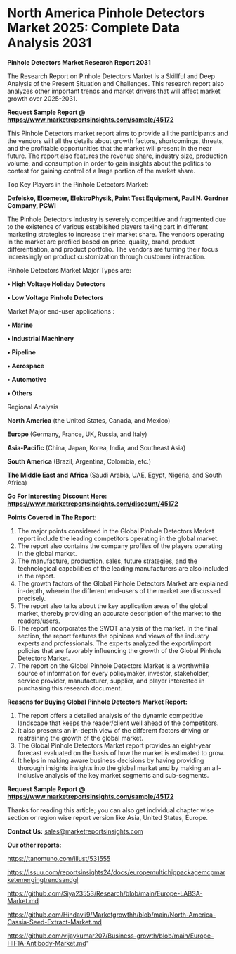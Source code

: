 # North America Pinhole Detectors Market 2025: Complete Data Analysis 2031

<strong>Pinhole Detectors Market Research Report 2031</strong>

The Research Report on Pinhole Detectors Market is a Skillful and Deep Analysis of the Present Situation and Challenges. This research report also analyzes other important trends and market drivers that will affect market growth over 2025-2031.

<strong>Request Sample Report @ <a href=https://www.marketreportsinsights.com/sample/45172>https://www.marketreportsinsights.com/sample/45172</a></strong>

This Pinhole Detectors market report aims to provide all the participants and the vendors will all the details about growth factors, shortcomings, threats, and the profitable opportunities that the market will present in the near future. The report also features the revenue share, industry size, production volume, and consumption in order to gain insights about the politics to contest for gaining control of a large portion of the market share.

Top Key Players in the Pinhole Detectors Market:

<strong>Defelsko, Elcometer, ElektroPhysik, Paint Test Equipment, Paul N. Gardner Company, PCWI</strong>

The Pinhole Detectors Industry is severely competitive and fragmented due to the existence of various established players taking part in different marketing strategies to increase their market share. The vendors operating in the market are profiled based on price, quality, brand, product differentiation, and product portfolio. The vendors are turning their focus increasingly on product customization through customer interaction.

Pinhole Detectors Market Major Types are:

<strong>•  High Voltage Holiday Detectors

•  Low Voltage Pinhole Detectors</strong>

Market Major end-user applications :

<strong>•  Marine

•  Industrial Machinery

•  Pipeline

•  Aerospace

•  Automotive

•  Others</strong>

Regional Analysis

</u><strong><b>North America</b></strong> (the United States, Canada, and Mexico)

<strong><b>Europe </b></strong>(Germany, France, UK, Russia, and Italy)

<strong><b>Asia-Pacific</b></strong> (China, Japan, Korea, India, and Southeast Asia)

<strong><b>South America</b></strong> (Brazil, Argentina, Colombia, etc.)

<strong><b>The Middle East and Africa</b></strong> (Saudi Arabia, UAE, Egypt, Nigeria, and South Africa)

<strong>Go For Interesting Discount Here: <a href=https://www.marketreportsinsights.com/discount/45172>https://www.marketreportsinsights.com/discount/45172</a></strong>

<strong>Points Covered in The Report:</strong>
<ol>
  <li>The major points considered in the Global Pinhole Detectors Market report include the leading competitors operating in the global market.</li>
  <li>The report also contains the company profiles of the players operating in the global market.</li>
  <li>The manufacture, production, sales, future strategies, and the technological capabilities of the leading manufacturers are also included in the report.</li>
  <li>The growth factors of the Global Pinhole Detectors Market are explained in-depth, wherein the different end-users of the market are discussed precisely.</li>
  <li>The report also talks about the key application areas of the global market, thereby providing an accurate description of the market to the readers/users.</li>
  <li>The report incorporates the SWOT analysis of the market. In the final section, the report features the opinions and views of the industry experts and professionals. The experts analyzed the export/import policies that are favorably influencing the growth of the Global Pinhole Detectors Market.</li>
  <li>The report on the Global Pinhole Detectors Market is a worthwhile source of information for every policymaker, investor, stakeholder, service provider, manufacturer, supplier, and player interested in purchasing this research document.</li>
</ol>
<strong>Reasons for Buying Global Pinhole Detectors Market Report:</strong>

<ol>
  <li>The report offers a detailed analysis of the dynamic competitive landscape that keeps the reader/client well ahead of the competitors.</li>
  <li>It also presents an in-depth view of the different factors driving or restraining the growth of the global market.</li>
  <li>The Global Pinhole Detectors Market report provides an eight-year forecast evaluated on the basis of how the market is estimated to grow.</li>
  <li>It helps in making aware business decisions by having providing thorough insights insights into the global market and by making an all-inclusive analysis of the key market segments and sub-segments.</li>
</ol>
<strong>Request Sample Report @ <a href=https://www.marketreportsinsights.com/sample/45172>https://www.marketreportsinsights.com/sample/45172</a></strong>


Thanks for reading this article; you can also get individual chapter wise section or region wise report version like Asia, United States, Europe.

<strong>Contact Us:</strong>
sales@marketreportsinsights.com

<strong>Our other reports:</strong>

<a href=https://tanomuno.com/illust/531555>https://tanomuno.com/illust/531555</a>

<a href=https://issuu.com/reportsinsights24/docs/europemultichippackagemcpmarketemergingtrendsandgl>https://issuu.com/reportsinsights24/docs/europemultichippackagemcpmarketemergingtrendsandgl</a>

<a href=https://github.com/Siya23553/Research/blob/main/Europe-LABSA-Market.md>https://github.com/Siya23553/Research/blob/main/Europe-LABSA-Market.md</a>

<a href=https://github.com/Hindavii9/Marketgrowthh/blob/main/North-America-Cassia-Seed-Extract-Market.md>https://github.com/Hindavii9/Marketgrowthh/blob/main/North-America-Cassia-Seed-Extract-Market.md</a>

<a href=https://github.com/vijaykumar207/Business-growth/blob/main/Europe-HIF1A-Antibody-Market.md>https://github.com/vijaykumar207/Business-growth/blob/main/Europe-HIF1A-Antibody-Market.md</a>"
